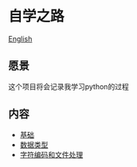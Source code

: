 # 自学之路
[English](https://github.com/gtdong/the-road-of-selflearning/blob/master/README.md)
## 愿景
这个项目将会记录我学习python的过程
## 内容
* [基础](https://github.com/gtdong/the-road-of-selflearning/tree/master/basis)
* [数据类型](https://github.com/gtdong/the-road-of-selflearning/tree/master/data-type)
* [字符编码和文件处理](https://github.com/gtdong/the-road-of-selflearning/tree/master/encoding-and-flie_operation)
